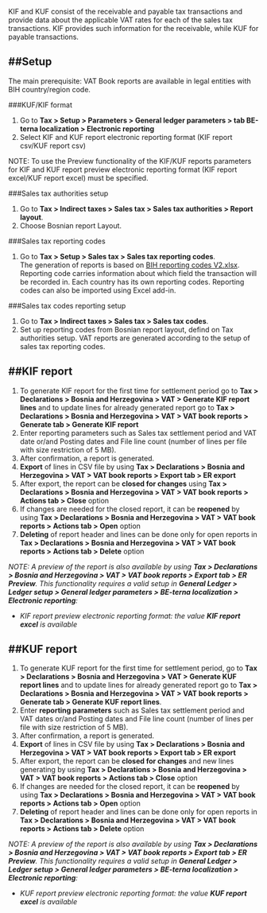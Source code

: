 KIF and KUF consist of the receivable and payable tax transactions and provide data about the applicable VAT rates for each of the sales tax transactions. KIF provides such information for the receivable, while KUF for payable transactions.


##**Setup**
----

The main prerequisite: VAT Book reports are available in legal entities with BIH country/region code.

###KUF/KIF format
1. Go to **Tax > Setup > Parameters > General ledger parameters > tab BE-terna localization > Electronic reporting**
2. Select KIF and KUF report electronic reporting format (KIF report csv/KUF report csv)

NOTE: To use the Preview functionality of the KIF/KUF reports parameters for KIF and KUF report preview electronic reporting format (KIF report excel/KUF report excel) must be specified.

###Sales tax authorities setup

1. Go to **Tax > Indirect taxes > Sales tax > Sales tax authorities > Report layout**. 
2. Choose Bosnian report Layout.

###Sales tax reporting codes
1. Go to **Tax > Setup > Sales tax > Sales tax reporting codes**.<br>
The generation of reports is based on [BIH reporting codes V2.xlsx](/.attachments/BIH%20reporting%20codes%20V2-83b6f451-42f1-445a-9a0a-c1f087709926.xlsx). Reporting code carries information about which field the transaction will be recorded in. Each country has its own reporting codes. Reporting codes can also be imported using Excel add-in.

###Sales tax codes reporting setup
1. Go to **Tax > Indirect taxes > Sales tax > Sales tax codes**.
2. Set up reporting codes from Bosnian report layout, defind on Tax authorities setup. VAT reports are generated according to the setup of sales tax reporting codes.


##**KIF report**
----
1. To generate KIF report for the first time for settlement period go to **Tax > Declarations > Bosnia and Herzegovina > VAT > Generate KIF report lines** and to update lines for already generated report go to **Tax > Declarations > Bosnia and Herzegovina > VAT > VAT book reports > Generate tab > Generate KIF report**
2. Enter reporting parameters such as Sales tax settlement period and VAT date or/and Posting dates and File line count (number of lines per file with size restriction of 5 MB).
3. After confirmation, a report is generated.
4. **Export** of lines in CSV file by using **Tax > Declarations > Bosnia and Herzegovina > VAT > VAT book reports > Export tab > ER export**
5. After export, the report can be **closed for changes** using **Tax > Declarations > Bosnia and Herzegovina > VAT > VAT book reports > Actions tab > Close** option
6. If changes are needed for the closed report, it can be **reopened** by using **Tax > Declarations > Bosnia and Herzegovina > VAT > VAT book reports > Actions tab > Open** option
7.	**Deleting** of report header and lines can be done only for open reports in **Tax > Declarations > Bosnia and Herzegovina > VAT > VAT book reports > Actions tab > Delete** option

_NOTE: A preview of the report is also available by using **Tax > Declarations > Bosnia and Herzegovina > VAT > VAT book reports > Export tab > ER Preview**. This functionality requires a valid setup in **General Ledger > Ledger setup > General ledger parameters > BE-terna localization > Electronic reporting**:_
- _KIF report preview electronic reporting format: the value **KIF report excel** is available_

##**KUF report**
----
1. To generate KUF report for the first time for settlement period, go to  **Tax > Declarations > Bosnia and Herzegovina > VAT > Generate KUF report lines** and to update lines for already generated report go to **Tax > Declarations > Bosnia and Herzegovina > VAT > VAT book reports > Generate tab > Generate KUF report lines**.
2.	Enter **reporting parameters** such as Sales tax settlement period and VAT dates or/and Posting dates and File line count (number of lines per file with size restriction of 5 MB).
3.	After confirmation, a report is generated.
4.	**Export** of lines in CSV file by using **Tax > Declarations > Bosnia and Herzegovina > VAT > VAT book reports > Export tab > ER export**
5.	After export, the report can be **closed for changes** and new lines generating by using **Tax > Declarations > Bosnia and Herzegovina > VAT > VAT book reports > Actions tab > Close** option
6.	If changes are needed for the closed report, it can be **reopened** by using **Tax > Declarations > Bosnia and Herzegovina > VAT > VAT book reports > Actions tab > Open** option
7.	**Deleting** of report header and lines can be done only for open reports in **Tax > Declarations > Bosnia and Herzegovina > VAT > VAT book reports > Actions tab > Delete** option

_NOTE: A preview of the report is also available by using **Tax > Declarations > Bosnia and Herzegovina > VAT > VAT book reports > Export tab > ER Preview**. This functionality requires a valid setup in **General Ledger > Ledger setup > General ledger parameters > BE-terna localization > Electronic reporting**:_
- _KUF report preview electronic reporting format: the value **KUF report excel** is available_


